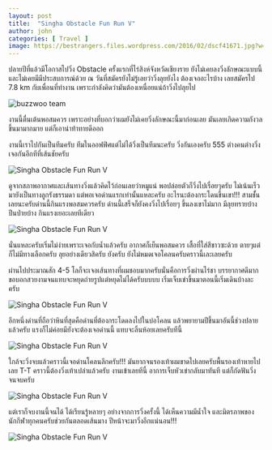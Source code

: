 ```yaml
---
layout: post
title:  "Singha Obstacle Fun Run V"
author: john
categories: [ Travel ]
image: https://bestrangers.files.wordpress.com/2016/02/dscf41671.jpg?w=2800
---
```


ปลายปีที่แล้วมีโอกาสไปวิ่ง Obstacle ครั้งแรกที่ไร่สิงห์จังหวัดเชียงราย ยังไม่เคยลงวิ่งลักษณะแบบนี้และไม่เคยมีมีประสบการณ์ด้วย ณ วันที่สมัครยังไม่รู้เลยว่าวิ่งลุยยังไง ต้องเจออะไรบ้าง เลยสมัครไป 7.8 km กับเพื่อนที่ทำงาน เพราะกำลังคิดว่ามันต้องเหนื่อยแน่ถ้าวิ่งไปลุยไป

<img src="https://bestrangers.files.wordpress.com/2016/02/dscf4164.jpg?w=724&zoom=2" alt="buzzwoo team">

งานนี้ตื่นเต้นพอสมควร เพราะอย่างที่บอกว่าผมยังไม่เคยวิ่งลักษณะนี้มาก่อนเลย มันเลยเกิดความกังวลขึ้นมามากมาย แต่ก็เอาน่าท้าทายดีออก

งานนี้เราไปกันเป็นทีมครับ ทีมในออฟฟิศแต่ไม่ได้วิ่งเป็นทีมนะครับ วิ่งกันเองครับ 555 ต่างคนต่างวิ่งเจอกันอีกทีที่เส้นชัยครับ

<img src="https://bestrangers.files.wordpress.com/2016/02/r-2792.jpg?w=724&zoom=2" alt="Singha Obstacle Fun Run V">

ดูจากสภาพอากาศและเส้นทางวิ่งแล้วคิดไว้ก่อนเลยว่าหมูแน่ พอปล่อยตัวก็วิ่งไปเรื่อยๆครับ ไม่เน้นเร็วมายังเป็นทางลูกรังธรรมดา แต่พอเจอด่านแรกเท่านั้นแหละครับ อะไรนะต้องกระโดนขึ้นเขา!!! สามชั้่นเลยนะครับด่านนี้กินแรงพอสมควรครับ ด่านนี้เสร็จก็ยังคงวิ่งไปเรื่อยๆ ขึ้นลงเขาไม่มาก มีลุยทรายบ้าง ปีนป่ายบ้าง กินแรงเยอะเลยทีเดียว

<img src="https://bestrangers.files.wordpress.com/2016/02/r-2928.jpg?w=736&zoom=2" alt="Singha Obstacle Fun Run V">

นั่นแหละครับเริ่มไม่ง่ายเพราะเจอกับน้ำแล้วครับ อากาศก็เย็นพอสมควร เสื้อที่ใส่สีขาวซะด้วย ตายๆแต่ก็ไม่มีทางเลือกครับ ลุยอย่างเดียวสิครับ ยังครับ ยังไม่หมดเจอโคลนครับคราวนี้เละเลยครับ

ผ่านไปประมาณสัก 4-5 โลก็จะเจอเส้นทางที่ผมชอบมากครับนั่นคือการวิ่งผ่านไร่ชา บรรยากาศดีมากขอบอกสวยงามจนแทบจะหยุดถ่ายรูปแต่หยุดไม่ได้ครับบบบบ เริ่มเจ็บเข่าขึ้นมาตอนนี้เริ่มเดินบ้างละครับ

<img src="https://bestrangers.files.wordpress.com/2016/02/a-3465.jpg?w=724&zoom=2" alt="Singha Obstacle Fun Run V">

อีกหนึ่งด่านที่ถือว่าหินที่สุดคือด่านที่ต้องกระโดดลงไปในบ่อโคลน แล้วพยายามปีขึ้นมาอันนี้ช่วงปลายแล้วครับ แรงก็ไม่ค่อยมียังจะต้องเจอด่านนี้ แทบจะลิ้นห้อยเลยครับทีนี้

<img src="https://bestrangers.files.wordpress.com/2016/02/r-3041.jpg?w=724&zoom=2" alt="Singha Obstacle Fun Run V">

ใกล้จะวิ่งจบแล้วคราวนี้เจอด่านโคลนลึกครับ!!! มันยากจนรองเท้าผมขาดไปเลยครับพื้นรองเท้าหายไปเลย T-T คราวนี้ต้องวิ่งเท้าเปล่าแล้วครับ งานเข้าเลยทีนี้ อาการเจ็บหัวเข่ากลับมาทันที แต่ก็กัดฟันวิ่งจนจบครับ

<img src="https://bestrangers.files.wordpress.com/2016/02/a-3715.jpg?w=736&zoom=2" alt="Singha Obstacle Fun Run V">

แต่เราก็จบงานนี้จนได้ ได้เรียนรู้หลายๆ อย่างจากการวิ่งครั้งนี้ ได้เห็นความมีน้ำใจ และมิตรภาพของนักกีฬาทุกคนครับช่วยกันตลอดเส้นมาง ปีหน้าจะมาวิ่งอีกแน่นอน!!!

<img src="https://bestrangers.files.wordpress.com/2016/02/11041264_10153404736633305_6457991729341860659_n.jpg?w=736&zoom=2" alt="Singha Obstacle Fun Run V">

